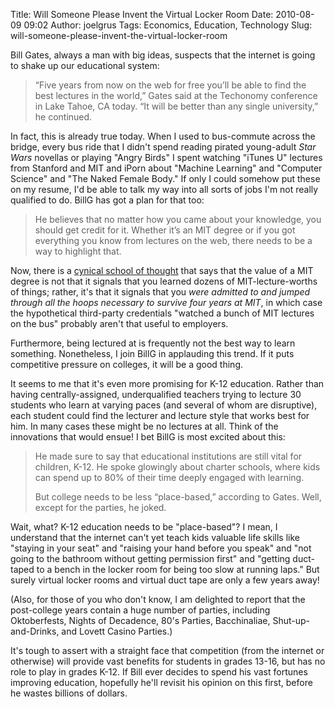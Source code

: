 Title: Will Someone Please Invent the Virtual Locker Room
Date: 2010-08-09 09:02
Author: joelgrus
Tags: Economics, Education, Technology
Slug: will-someone-please-invent-the-virtual-locker-room

Bill Gates, always a man with big ideas, suspects that the internet is
going to shake up our educational system:

> “Five years from now on the web for free you’ll be able to find the
> best lectures in the world,” Gates said at the Techonomy conference in
> Lake Tahoe, CA today. “It will be better than any single university,”
> he continued.

In fact, this is already true today. When I used to bus-commute across
the bridge, every bus ride that I didn't spend reading pirated
young-adult *Star Wars* novellas or playing "Angry Birds" I spent
watching "iTunes U" lectures from Stanford and MIT and iPorn about
"Machine Learning" and "Computer Science" and "The Naked Female Body."
If only I could somehow put these on my resume, I'd be able to talk my
way into all sorts of jobs I'm not really qualified to do. BillG has got
a plan for that too:

> He believes that no matter how you came about your knowledge, you
> should get credit for it. Whether it’s an MIT degree or if you got
> everything you know from lectures on the web, there needs to be a way
> to highlight that.

Now, there is a [cynical school of
thought](http://en.wikipedia.org/wiki/Signalling_%28economics%29#Assumptions_and_groundwork)
that says that the value of a MIT degree is not that it signals that you
learned dozens of MIT-lecture-worths of things; rather, it's that it
signals that you *were admitted to and jumped through all the hoops
necessary to survive four years at MIT*, in which case the hypothetical
third-party credentials "watched a bunch of MIT lectures on the bus"
probably aren't that useful to employers.

Furthermore, being lectured at is frequently not the best way to learn
something. Nonetheless, I join BillG in applauding this trend. If it
puts competitive pressure on colleges, it will be a good thing.

It seems to me that it's even more promising for K-12 education. Rather
than having centrally-assigned, underqualified teachers trying to
lecture 30 students who learn at varying paces (and several of whom are
disruptive), each student could find the lecturer and lecture style that
works best for him. In many cases these might be no lectures at all.
Think of the innovations that would ensue! I bet BillG is most excited
about this:

> He made sure to say that educational institutions are still vital for
> children, K-12. He spoke glowingly about charter schools, where kids
> can spend up to 80% of their time deeply engaged with learning.
>
> But college needs to be less “place-based,” according to Gates. Well,
> except for the parties, he joked.

Wait, what? K-12 education needs to be "place-based"? I mean, I
understand that the internet can't yet teach kids valuable life skills
like "staying in your seat" and "raising your hand before you speak" and
"not going to the bathroom without getting permission first" and
"getting duct-taped to a bench in the locker room for being too slow at
running laps." But surely virtual locker rooms and virtual duct tape are
only a few years away!

(Also, for those of you who don't know, I am delighted to report that
the post-college years contain a huge number of parties, including
Oktoberfests, Nights of Decadence, 80's Parties, Bacchinaliae,
Shut-up-and-Drinks, and Lovett Casino Parties.)

It's tough to assert with a straight face that competition (from the
internet or otherwise) will provide vast benefits for students in grades
13-16, but has no role to play in grades K-12. If Bill ever decides to
spend his vast fortunes improving education, hopefully he'll revisit his
opinion on this first, before he wastes billions of dollars.
